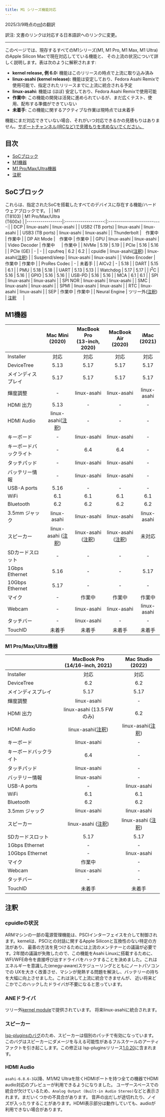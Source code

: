 ```yaml
---
title: M1 シリーズ機能対応
---
```


2025/3/9時点の[m1](https://github.com/AsahiLinux/docs/blob/main/docs/playtform/feature-support/m1.md)の翻訳

訳注: 文書のリンクは対応する日本語訳へのリンクに変更。

---
このページでは、現存するすべてのM1シリーズ(M1, M1 Pro, M1 Max, M1 Ultra)のApple Silicon Macで現在対応してている機能と、
その上流の状況について詳しく説明します。表は次のように解釈されます:

* **kernel release, 例 6.0:** 機能はこのリリースの時点で上流に取り込み済み
* **linux-asahi (kernel release):** 機能は安定しており、Fedora Asahi Remixで使用可能で、指定されたリリースまでに上流に統合される予定
* **linux-asahi:** 機能は (ほぼ) 安定しており、Fedora Asahi Remixで使用可能
* **作業中**: この機能の開発は活発に進められているが、まだ広くテスト、使用、配布する準備ができていない
* **未着手**: この機能に関するアクティブな作業は現時点では未着手

機能にまだ対応できていない場合、それがいつ対応できるかの見積もりはありません。[サポートチャンネル(IRCなど)で見積もりを求めないでください。](../../project/when-will-asahi-be-done.md)

## 目次
- [SoCブロック](#socブロック)
- [M1機器](#m1機器)
- [M1 Pro/Max/Ultra機器](#m1-promaxultra機器)
- [注釈](#注釈)

## SoCブロック
これらは、指定されたSoCを搭載したすべてのデバイスに存在する機能/ハードウェアブロックです。
|                  | M1<br>(T8103)        | M1 Pro/Max/Ultra<br>(T600x) |
|------------------|:--------------------:|:---------------------------:|
| DCP              | linux-asahi          | linux-asahi                 |
| USB2 (TB ports)  | linux-asahi          | linux-asahi                 |
| USB3 (TB ports)  | linux-asahi          | linux-asahi                 |
| Thunderbolt      |　作業中                | 作業中                      |
| DP Alt Mode      |　作業中                | 作業中                      |
| GPU              |  linux-asahi          | linux-asahi                 |
| Video Decoder    | 作業中         　      | 作業中                      |
| NVMe             | 5.19                 | 5.19                        |
| PCIe             | 5.16                 | 5.16                        |
| PCIe (GE)        | -                    | -                           |
| cpufreq          | 6.2                  | 6.2                         |
| cpuidle          | linux-asahi([注釈](#cpuidleの状況)) | linux-asahi([注釈](#cpuidleの状況))        |
| Suspend/sleep    | linux-asahi          | linux-asahi                 |
| Video Encoder    | 作業中                | 作業中                       |
| ProRes Codec     | -                    | 未着手                       |
| AICv2            | -                    | 5.18                        |
| DART             | 5.15                 | 6.1                         |
| PMU              | 5.18                 | 5.18                        |
| UART             | 5.13                 | 5.13                        |
| Watchdog         | 5.17                 | 5.17                        |
| I<sup>2</sup>C   | 5.16                 | 5.16                        |
| GPIO             | 5.16                 | 5.16                        |
| USB-PD           | 5.16                 | 5.16                        |
| MCA              | 6.1                  | 6.1                         |
| SPI              | linux-asahi          | linux-asahi                 |
| SPI NOR          | linux-asahi          | linux-asahi                 |
| SMC              | linux-asahi          | linux-asahi                 |
| SPMI             | linux-asahi          | linux-asahi                 |
| RTC              | linux-asahi          | linux-asahi                 |
| SEP              | 作業中                | 作業中                       |
| Neural Engine    | ツリー外([注釈](#ANEドライバ))  | [注釈](#ANEドライバ)        　    |

## M1機器
|                    | Mac Mini<br>(2020)   | MacBook Pro<br>(13-inch, 2020) | MacBook Air<br>(2020) | iMac<br>(2021)       |
|--------------------|:--------------------:|:------------------------------:|:---------------------:|:--------------------:|
| Installer          | 対応                 | 対応                            | 対応                   | 対応                  |
| DeviceTree         | 5.13                 | 5.17                           | 5.17                  | 5.17                 | 
| メインディスプレイ    | 5.17                 | 5.17                           | 5.17                  | 5.17                | 
| 輝度調整             | -                    | linux-asahi                    | linux-asahi           | linux-asahi          |
| HDMI 出力           | 5.13                 | -                              | -                     | -                    |
| HDMI Audio         | linux-asahi([注釈](#hdmi-audio)) | -                              | -                     | -                    |
| キーボード           | -                    | linux-asahi                    | linux-asahi           | -                    |
| キーボードバックライト | -                    | 6.4                            | 6.4                   | -                    |
| タッチパッド         | -                    | linux-asahi                    | linux-asahi           | -                    |
| バッテリー情報       | -                    | linux-asahi                    | linux-asahi           | -                    |
| USB-A ports        | 5.16                 | -                              | -                     | -                    |
| WiFi               | 6.1                  | 6.1                            | 6.1                   | 6.1                  |
| Bluetooth          | 6.2                  | 6.2                            | 6.2                   | 6.2                  |
| 3.5mm ジャック       | linux-asahi          | linux-asahi                    | linux-asahi           | linux-asahi         |
| スピーカー           | linux-asahi ([注釈](#スピーカー)) | linux-asahi ([注釈](#スピーカー)) | linux-asahi ([注釈](#スピーカー)) | 未対応|
| SDカードスロット      | -                    | -                              | -                     | -                   |
| 1Gbps Ethernet     | 5.16                 | -                              | -                     | 5.17                 |
| 10Gbps Ethernet    | 5.17                 | -                              | -                     | -                    |
| マイク              | -                    | 作業中                          | 作業中                 | 作業中                |
| Webcam             | -                    | linux-asahi                    | linux-asahi           | linux-asahi          |
| タッチバー           | -                    | linux-asahi                  | -                     | -                    |
| TouchID            | 未着手                | 未着手                          | 未着手                  | 未着手               |

### M1 Pro/Max/Ultra機器
|                    | MacBook Pro<br>(14/16-inch, 2021) | Mac Studio<br>(2022) |
|--------------------|:---------------------------------:|:--------------------:|
| Installer          | 対応                               | 対応                 |
| DeviceTree         | 6.2                               | 6.2                  |
| メインディスプレイ    | 5.17                              | 5.17                 |
| 輝度調整            | linux-asahi                        | -                    |
| HDMI 出力           | linux-asahi (13.5 FWのみ)          | 6.2                  |
| HDMI Audio         | linux-asahi([注釈](#hdmi-audio))   | linux-asahi([注釈](#hdmi-audio)) |
| キーボード           | linux-asahi                       | -                    |
| キーボードバックライト | 6.4                               | -                    |
| タッチパッド         | linux-asahi                       | -                    |
| バッテリー情報        | linux-asahi                       | -                    |
| USB-A ports        | -                                 | linux-asahi          |
| WiFi               | 6.1                               | 6.1                  |
| Bluetooth          | 6.2                               | 6.2                  |
| 3.5mm ジャック      | linux-asahi                       | linux-asahi          |
| スピーカー          |linux-asahi ([注釈](#スピーカー)) | linux-asahi ([注釈](#スピーカー)) |
| SDカードスロット     | 5.17                              | 5.17                 |
| 1Gbps Ethernet     | -                                 | -                    |
| 10Gbps Ethernet    | -                                 | linux-asahi          |
| マイク              | 作業中                             | -                    |
| Webcam             | linux-asahi                       | -                    |
| タッチバー          | -                                 | -                    |
| TouchID            | 未着手                             | 未着手                |

## 注釈
### cpuidleの状況
ARMマシンの一部の電源管理機能は、PSCIインターフェイスを介して制御されます。kernelは、PSCIとの対話に関するApple Siliconと互換性のない特定の方法があり、
最善の方法を見つけるためには上流のメンテナーとの議論が必要です。2年間の議論が失敗したので、この機能をAsahi Linuxに搭載するために、
WFI/WFE命令を直接呼び出すドライバをハックすることを決めました。これはエネルギーを意識した(enegy-aware)スケジューリングとともにノートパソコンでの
UXを大きく改善させ、マシンが発熱する問題を解決し、バッテリーの持ちを大幅に向上させました。これは決して上流に統合できませんが、
近い将来どこかでこのハックしたドライバが不要になると思っています。

### ANEドライバ
ツリー外[kernel module](https://github.com/eiln/ane/tree/main)で提供されています。 将来linux-asahiに統合されます。

### スピーカー
[lsp-pluginsのバグ](https://github.com/lsp-plugins/lsp-dsp-lib/pull/20)のため、スピーカーは個別のパッチで有効になっています。
このバグはスピーカーにダメージを与える可能性があるフルスケールのアーティファクトを引き起こします。この修正は
lsp-pluginsリリース[1.0.20](https://github.com/lsp-plugins/lsp-dsp-lib/releases/tag/1.0.20)に含まれます。


### HDMI Audio
`asahi-6.8.6-3`以降、M1/M2 Ultraを除くHDMIポートを持つ全ての機器でHDMI audio対応のプレビューが利用できるようになりました。
ユーザースペースでの統合が欠けているため、`Analog Output (Built-in Audio Stereo)`などと表示されます。まだいくつかの不具合があります。
音声の出だしが途切れたり、ノイズが入ったりすることがあります。HDMI表示部分は動作していても、audioが利用できない場合があります。
